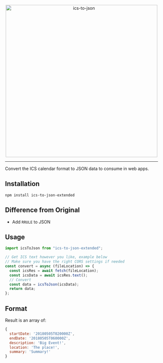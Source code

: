 <p align="center">
    <img width="500" src="https://user-images.githubusercontent.com/10063864/38649838-bb70b7ba-3dc6-11e8-9c10-943ad21cd592.png" alt="ics-to-json">
    <br>
</p>

---

Convert the ICS calendar format to JSON data to consume in web apps.

## Installation

`npm install ics-to-json-extended`

## Difference from Original

- Add `RRULE` to JSON

## Usage

```js
import icsToJson from "ics-to-json-extended";

// Get ICS text however you like, example below
// Make sure you have the right CORS settings if needed
const convert = async (fileLocation) => {
  const icsRes = await fetch(fileLocation);
  const icsData = await icsRes.text();
  // Convert
  const data = icsToJson(icsData);
  return data;
};
```

## Format

Result is an array of:

```js
{
  startDate: '20180505T020000Z',
  endDate: '20180505T060000Z',
  description: 'Big Event!',
  location: 'The place!',
  summary: 'Summary!'
}
```
